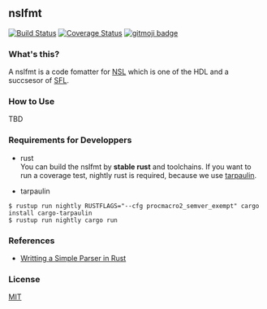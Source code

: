 nslfmt
---
[![Build Status](https://travis-ci.org/sux2mfgj/nslfmt.svg?branch=master)](https://travis-ci.org/sux2mfgj/nslfmt)
[![Coverage Status](https://coveralls.io/repos/github/sux2mfgj/nslfmt/badge.svg?branch=master)](https://coveralls.io/github/sux2mfgj/nslfmt?branch=master)
[![gitmoji badge](https://img.shields.io/badge/gitmoji-%20😜%20😍-FFDD67.svg?style=flat-square)](https://github.com/carloscuesta/gitmoji)

### What's this?
A nslfmt is a code fomatter for [NSL](http://www.overtone.co.jp/products/overture/) which is one of the HDL and a succsesor of [SFL](https://ja.wikipedia.org/wiki/SFL).

### How to Use
TBD

### Requirements for Developpers
- rust  
You can build the nslfmt by __stable rust__ and toolchains. If you want to run a coverage test, nightly rust is required, because we use [tarpaulin](https://github.com/xd009642/tarpaulin).

- tarpaulin  
```
$ rustup run nightly RUSTFLAGS="--cfg procmacro2_semver_exempt" cargo install cargo-tarpaulin
$ rustup run nightly cargo run
```

### References
- [Writting a Simple Parser in Rust](https://adriann.github.io/rust_parser.html)

### License
[MIT](./LICENSE)
